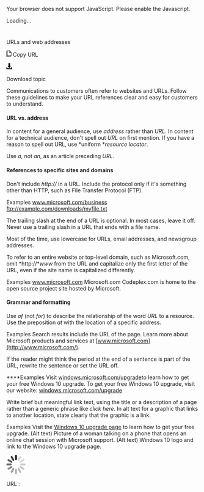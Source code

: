 Your browser does not support JavaScript. Please enable the Javascript.

Loading...

# 

URLs and web addresses

![Copy URL](urls-web-addresses_files/Copy.png)
Copy URL

![Download](urls-web-addresses_files/Download.png)

Download topic

Communications
to customers often refer to websites and URLs. Follow these
guidelines to make your URL references clear and easy for customers to
understand.

#### URL vs. address

In content for a general audience, use *address* rather than *URL*. In content for a technical audience, don't spell out *URL* on first mention. If you have a reason to spell out URL, use *uniform **resource locator*.

Use *a*, not *an*, as an article preceding *URL*.

#### References to specific sites and domains

Don't include *http://* in a URL. Include the protocol only if it's something other than HTTP, such as File Transfer Protocol (FTP). 

Examples
www.microsoft.com/business
ftp://example.com/downloads/myfile.txt

The
trailing slash at the end of a URL is optional. In most cases, leave it
off. Never use a trailing slash in a URL that ends with a file name.

Most of the time, use lowercase for URLs, email addresses, and newsgroup addresses. 

To refer to an entire website or top-level domain, such as Microsoft.com, omit *http://**www* from the URL and capitalize only the first letter of the URL, even if the site name is capitalized differently. 

Examples
www.microsoft.com
Microsoft.com 
Codeplex.com is home to the open source project site hosted by Microsoft.

#### Grammar and formatting

Use *of* (not *for*) to describe the relationship of the word *URL* to a resource. Use the preposition *at* with the location of a specific address.

Examples
Search results include the URL of the page. 
Learn more about Microsoft products and services at [www.microsoft.com](http://www.microsoft.com/).

If
the reader might think the period at the end of a
sentence is part of the URL, rewrite the sentence or set the URL
off.

****Examples
Visit [windows.microsoft.com/upgrade](http://windows.microsoft.com/upgrade)to learn how to get your free Windows 10 upgrade.
To get your free Windows 10 upgrade, visit our website:
[windows.microsoft.com/upgrade](http://windows.microsoft.com/upgrade)

Write brief but meaningful link text, using the title or a description of a page rather than a generic phrase like *click here*. In alt text for a graphic that links to another location, state clearly that the graphic is a link.

Examples
Visit the [Windows 10 upgrade page](http://windows.microsoft.com/upgrade) to learn how to get your free upgrade. 
(Alt text) Picture of a woman talking on a phone that opens an online chat session with Microsoft support.
(Alt text) Windows 10 logo and link to the Windows 10 upgrade page.

![In progress](urls-web-addresses_files/activity-large.gif)

URL :
